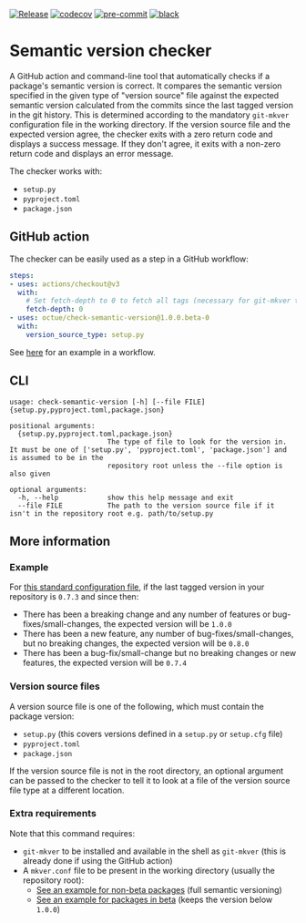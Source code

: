 [![Release](https://github.com/octue/check-semantic-version/actions/workflows/release.yml/badge.svg)](https://github.com/octue/check-semantic-version/actions/workflows/release.yml)
[![codecov](https://codecov.io/gh/octue/check-semantic-version/branch/main/graph/badge.svg?token=AL0I3UVUV2)](https://codecov.io/gh/octue/check-semantic-version)
[![pre-commit](https://img.shields.io/badge/pre--commit-enabled-brightgreen?logo=pre-commit&logoColor=white)](https://github.com/pre-commit/pre-commit)
[![black](https://img.shields.io/badge/code%20style-black-000000.svg)](https://github.com/ambv/black)

# Semantic version checker
A GitHub action and command-line tool that automatically checks if a package's semantic version is correct. It compares
the semantic version specified in the given type of "version source" file against the expected semantic version
calculated from the commits since the last tagged version in the git history. This is determined according to the
mandatory `git-mkver` configuration file in the working directory. If the version source file and the expected version
agree, the checker exits with a zero return code and displays a success message. If they don't agree, it exits with a
non-zero return code and displays an error message.

The checker works with:
- `setup.py`
- `pyproject.toml`
- `package.json`

## GitHub action
The checker can be easily used as a step in a GitHub workflow:

```yaml
steps:
- uses: actions/checkout@v3
  with:
    # Set fetch-depth to 0 to fetch all tags (necessary for git-mkver to determine the correct semantic version).
    fetch-depth: 0
- uses: octue/check-semantic-version@1.0.0.beta-0
  with:
    version_source_type: setup.py
```

See [here](examples/workflow.yml) for an example in a workflow.

## CLI
```shell
usage: check-semantic-version [-h] [--file FILE] {setup.py,pyproject.toml,package.json}

positional arguments:
  {setup.py,pyproject.toml,package.json}
                        The type of file to look for the version in. It must be one of ['setup.py', 'pyproject.toml', 'package.json'] and is assumed to be in the
                        repository root unless the --file option is also given

optional arguments:
  -h, --help            show this help message and exit
  --file FILE           The path to the version source file if it isn't in the repository root e.g. path/to/setup.py
```

## More information

### Example
For [this standard configuration file](examples/mkver.conf), if the last tagged version in your
repository is `0.7.3` and since then:
* There has been a breaking change and any number of features or bug-fixes/small-changes, the expected version will
  be `1.0.0`
* There has been a new feature, any number of bug-fixes/small-changes, but no breaking changes, the expected
  version will be `0.8.0`
* There has been a bug-fix/small-change but no breaking changes or new features, the expected version will be `0.7.4`

### Version source files
A version source file is one of the following, which must contain the package version:
* `setup.py` (this covers versions defined in a `setup.py` or `setup.cfg` file)
* `pyproject.toml`
* `package.json`

If the version source file is not in the root directory, an optional argument can be passed to the checker to tell it to
look at a file of the version source file type at a different location.

### Extra requirements
Note that this command requires:
* `git-mkver` to be installed and available in the shell as `git-mkver` (this is already done if using the GitHub action)
* A `mkver.conf` file to be present in the working directory (usually the repository root):
  - [See an example for non-beta packages](examples/mkver.conf) (full semantic versioning)
  - [See an example for packages in beta](examples/mkver-for-beta-versions.conf) (keeps the version below `1.0.0`)
